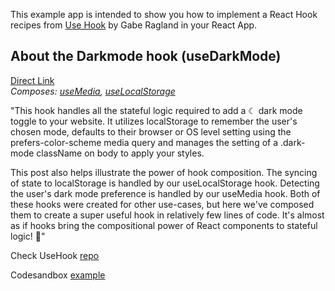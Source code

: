 This example app is intended to show you how to implement a React Hook recipes from [Use Hook](https://usehooks.com/) by Gabe Ragland in your React App.

## About the Darkmode hook (useDarkMode)  
[Direct Link](https://usehooks.com/#useDarkMode)  
*Composes: [useMedia](https://usehooks.com/useMedia), [useLocalStorage](https://usehooks.com/useLocalStorage)*  

"This hook handles all the stateful logic required to add a ☾ dark mode toggle to your website. It utilizes localStorage to remember the user's chosen mode, defaults to their browser or OS level setting using the prefers-color-scheme media query and manages the setting of a .dark-mode className on body to apply your styles. 

This post also helps illustrate the power of hook composition. The syncing of state to localStorage is handled by our useLocalStorage hook. Detecting the user's dark mode preference is handled by our useMedia hook. Both of these hooks were created for other use-cases, but here we've composed them to create a super useful hook in relatively few lines of code. It's almost as if hooks bring the compositional power of React components to stateful logic! 🤯"


Check UseHook [repo](https://github.com/gragland/usehooks)

Codesandbox [example](https://codesandbox.io/s/p33j1m0mxj)  
